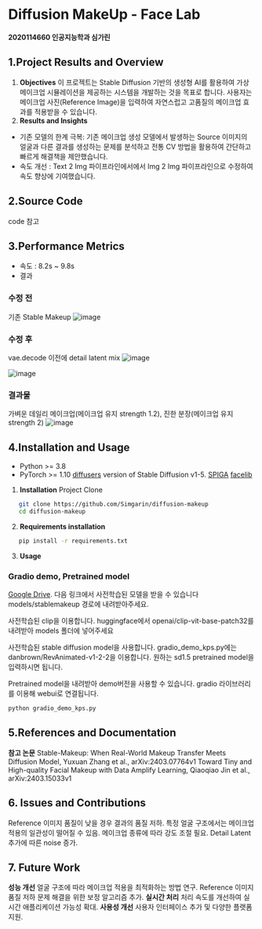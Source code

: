 # **Diffusion MakeUp - Face Lab**  
**2020114660 인공지능학과 심가린**

## **1.Project Results and Overview**
1. **Objectives**
이 프로젝트는 Stable Diffusion 기반의 생성형 AI를 활용하여 가상 메이크업 시뮬레이션을 제공하는 시스템을 개발하는 것을 목표로 합니다. 사용자는 메이크업 사진(Reference Image)을 입력하여 자연스럽고 고품질의 메이크업 효과를 적용받을 수 있습니다.
2. **Results and Insights**
- 기존 모델의 한계 극복: 기존 메이크업 생성 모델에서 발생하는 Source 이미지의 얼굴과 다른 결과를 생성하는 문제를 분석하고 전통 CV 방법을 활용하여 간단하고 빠르게 해결책을 제안했습니다.
- 속도 개선 : Text 2 Img 파이프라인에서에서 Img 2 Img 파이프라인으로 수정하여 속도 향상에 기여했습니다. 

## **2.Source Code**
code 참고

## **3.Performance Metrics**
- 속도 : 8.2s ~ 9.8s
- 결과
### **수정 전**

기존 Stable Makeup
![image](https://github.com/user-attachments/assets/4722f650-2a05-4c0a-9ac6-9641a73ef47f)


### **수정 후**

vae.decode 이전에 detail latent mix
![image](https://github.com/user-attachments/assets/71571431-edc9-422f-a0c0-db9b1f6b8ea3)


![image](https://github.com/user-attachments/assets/07d70741-b59e-40c4-98a3-e92b9e92878e)


### **결과물**

가벼운 데일리 메이크업(메이크업 유지 strength 1.2), 진한 분장(메이크업 유지 strength 2)
![image](https://github.com/user-attachments/assets/1b455e1b-aecd-40d0-905f-9709aa3097c0)


## **4.Installation and Usage**
- Python >= 3.8
- PyTorch >= 1.10
[diffusers](https://github.com/huggingface/diffusers/) version of Stable Diffusion v1-5.
[SPIGA](https://github.com/andresprados/SPIGA)
[facelib](https://github.com/sajjjadayobi/FaceLib)

1. **Installation**
Project Clone
```bash
   git clone https://github.com/Simgarin/diffusion-makeup
   cd diffusion-makeup
```
2. **Requirements installation**
```bash
   pip install -r requirements.txt
```
3. **Usage**
### Gradio demo, Pretrained model

[Google Drive](https://drive.google.com/drive/folders/1397t27GrUyLPnj17qVpKWGwg93EcaFfg?usp=sharing).
다음 링크에서 사전학습된 모델을 받을 수 있습니다
models/stablemakeup 경로에 내려받아주세요.

사전학습된 clip을 이용합니다.
huggingface에서 openai/clip-vit-base-patch32를 내려받아 models 폴더에 넣어주세요

사전학습된 stable diffusion model을 사용합니다.
gradio_demo_kps.py에는 danbrown/RevAnimated-v1-2-2을 이용합니다.
원하는 sd1.5 pretrained model을 입력하시면 됩니다.

Pretrained model을 내려받아 demo버전을 사용할 수 있습니다.
gradio 라이브러리를 이용해 webui로 연결됩니다.
```python
python gradio_demo_kps.py
```

## **5.References and Documentation**
**참고 논문**
Stable-Makeup: When Real-World Makeup Transfer Meets Diffusion Model, Yuxuan Zhang et al., arXiv:2403.07764v1
Toward Tiny and High-quality Facial Makeup with Data Amplify Learning, Qiaoqiao Jin et al., arXiv:2403.15033v1

## **6. Issues and Contributions**
Reference 이미지 품질이 낮을 경우 결과의 품질 저하.
특정 얼굴 구조에서는 메이크업 적용의 일관성이 떨어질 수 있음.
메이크업 종류에 따라 강도 조절 필요.
Detail Latent 추가에 따른 noise 증가.

## **7. Future Work**
**성능 개선**
얼굴 구조에 따라 메이크업 적용을 최적화하는 방법 연구.
Reference 이미지 품질 저하 문제 해결을 위한 보정 알고리즘 추가.
**실시간 처리**
처리 속도를 개선하여 실시간 애플리케이션 가능성 확대.
**사용성 개선**
사용자 인터페이스 추가 및 다양한 플랫폼 지원.
